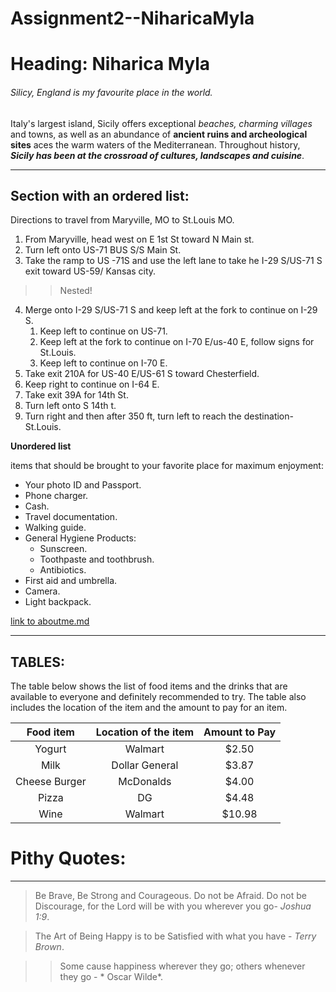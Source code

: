 # Assignment2--NiharicaMyla

# Heading: Niharica Myla
###### Silicy, England is my favourite place in the world.

Italy's largest island, Sicily offers exceptional *beaches, charming villages* and towns, as well as an abundance of **ancient ruins and archeological sites** aces the warm waters of the Mediterranean. Throughout history, ***Sicily has been at the crossroad of cultures, landscapes and cuisine***.

**********

## Section with an ordered list:

Directions to travel from Maryville, MO to St.Louis MO.

1. From Maryville, head west on E 1st St toward N Main st.<br>
2. Turn left onto US-71 BUS S/S Main St.<br>
3. Take the ramp to US -71S and use the left lane to take he I-29 S/US-71 S exit toward    US-59/ Kansas city.<br>
>>Nested!
4. Merge onto I-29 S/US-71 S and keep left at the fork to continue on I-29 S.<br>
    1. Keep left to continue on US-71.<br>
    2. Keep left at the fork to continue on I-70 E/us-40 E, follow signs for St.Louis.<br>
    3. Keep left to continue on I-70 E.<br>
5. Take exit 210A for US-40 E/US-61 S toward Chesterfield.<br>
6. Keep right to continue on I-64 E.<br>
7. Take exit 39A for 14th St.<br>
8. Turn left onto S 14th t.<br>
9. Turn right and then after 350 ft, turn left to reach the destination-St.Louis.<br> 

**Unordered list**

items that should be brought to your favorite place for maximum enjoyment:

- Your photo ID and Passport.
- Phone charger.
- Cash.
- Travel documentation.
- Walking guide.
- General Hygiene Products:
	- Sunscreen.
	- Toothpaste and toothbrush.
	- Antibiotics.
- First aid and umbrella.
- Camera.
- Light backpack.

[link to aboutme.md](https://github.com/NiharicaMyla/Assignment2-NiharicaMyla/blob/main/AboutMe.md)

*********
## TABLES:

The table below shows the list of food items and the drinks that are available to everyone and definitely recommended to try. The table also includes the location of the item and the amount to pay for an item.

| Food item | Location of the item | Amount to Pay |
|:--------:|:--------:|:----------:|
|Yogurt | Walmart |  $2.50 |
| Milk | Dollar General | $3.87 |
| Cheese Burger | McDonalds | $4.00 |
| Pizza | DG | $4.48 |
| Wine | Walmart | $10.98 |

# Pithy Quotes:

-------------------

>Be Brave, Be Strong and Courageous. Do not be Afraid. Do not be Discourage, for the Lord will be with you wherever you go- *Joshua 1:9*.

>The Art of Being Happy is to be Satisfied with what you have - *Terry Brown*.

>>Some cause happiness wherever they go; others whenever they go - * Oscar Wilde*.

